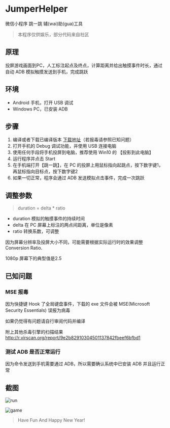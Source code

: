 # JumperHelper

微信小程序 跳一跳 辅(wai)助(gua)工具

> 本程序仅供娱乐，部分代码来自社区

## 原理

投屏游戏画面到PC，人工标注起点及终点，计算距离并给出触摸事件时长，通过自动 ADB 模拟触摸发送到手机，完成跳跃

## 环境

* Android 手机，打开 USB 调试
* Windows PC，已安装 ADB

## 步骤

1. 编译或者下载已编译版本 [下载地址](https://raw.githubusercontent.com/Nihiue/JumpHelper/master/static/JumpHelper.exe)（若报毒请参照已知问题）
2. 打开手机的 Debug 调试功能，并使用 USB 连接电脑
3. 使用任何手段将手机投屏到电脑，推荐使用 Win10 的 【投影到此电脑】
4. 运行程序并点击 Start
5. 在手机端打开【跳一跳】，在 PC 的投屏上用鼠标指向起跳点，按下数字键1，再鼠标指向目标点，按下数字键2
6. 如果一切正常，程序会通过 ADB 发送模拟点击事件，完成一次跳跃

## 调整参数

> duration = delta * ratio

* duration 模拟的触摸事件的持续时间
* delta 在 PC 屏幕上标注的两点间距离，单位是像素
* ratio 转换系数，可调整

因为屏幕分辨率及投屏大小不同，可能需要根据实际运行时的效果调整 Conversion Ratio.

1080p 屏幕下的典型值是2.5


## 已知问题

### MSE 报毒

因为快捷键 Hook 了全局键盘事件，下载的 exe 文件会被 MSE(Microsoft Security Essentials) 误报为病毒

如果仍觉得有问题请自行审阅代码并编译

附上其他杀毒引擎的扫描结果 http://r.virscan.org/report/9e2b82910304501137842fbeef6bfbd1

### 测试 ADB 是否正常运行

因为命令发送到手机需要通过 ADB，所以需要确认系统中已安装 ADB 并且运行正常

## 截图

![run](https://raw.githubusercontent.com/Nihiue/JumpHelper/master/static/run.png)

![game](https://raw.githubusercontent.com/Nihiue/JumpHelper/master/static/game.jpg)




> Have Fun And Happy New Year!
